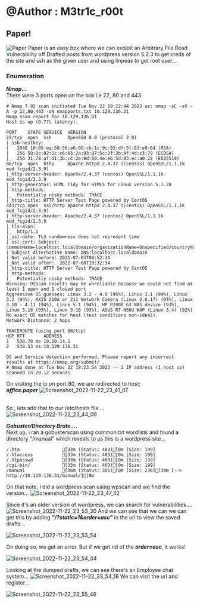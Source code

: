 # @Author : M3tr1c_r00t
## Paper!
![Paper](https://user-images.githubusercontent.com/99975622/207163312-7f2ee8ee-ae72-40b6-aac2-d67468a1c143.png)
Paper is an easy box where we can exploit an Arbitrary File Read Vulnerability off Drafted posts from wordpress version 5.2.3 to get creds of the site and ssh as the given user and using linpeas to get root user....

### Enumeration
_**Nmap...**_
<br> There were 3 ports open on the box i.e 22, 80 and 443

```
# Nmap 7.92 scan initiated Tue Nov 22 19:22:44 2022 as: nmap -sC -sV -A -p 22,80,443 -oN nmapports.txt 10.129.136.31
Nmap scan report for 10.129.136.31
Host is up (0.77s latency).

PORT    STATE SERVICE  VERSION
22/tcp  open  ssh      OpenSSH 8.0 (protocol 2.0)
| ssh-hostkey: 
|   2048 10:05:ea:50:56:a6:00:cb:1c:9c:93:df:5f:83:e0:64 (RSA)
|   256 58:8c:82:1c:c6:63:2a:83:87:5c:2f:2b:4f:4d:c3:79 (ECDSA)
|_  256 31:78:af:d1:3b:c4:2e:9d:60:4e:eb:5d:03:ec:a0:22 (ED25519)
80/tcp  open  http     Apache httpd 2.4.37 ((centos) OpenSSL/1.1.1k mod_fcgid/2.3.9)
|_http-server-header: Apache/2.4.37 (centos) OpenSSL/1.1.1k mod_fcgid/2.3.9
|_http-generator: HTML Tidy for HTML5 for Linux version 5.7.28
| http-methods: 
|_  Potentially risky methods: TRACE
|_http-title: HTTP Server Test Page powered by CentOS
443/tcp open  ssl/http Apache httpd 2.4.37 ((centos) OpenSSL/1.1.1k mod_fcgid/2.3.9)
|_http-server-header: Apache/2.4.37 (centos) OpenSSL/1.1.1k mod_fcgid/2.3.9
| tls-alpn: 
|_  http/1.1
|_ssl-date: TLS randomness does not represent time
| ssl-cert: Subject: commonName=localhost.localdomain/organizationName=Unspecified/countryName=US
| Subject Alternative Name: DNS:localhost.localdomain
| Not valid before: 2021-07-03T08:52:34
|_Not valid after:  2022-07-08T10:32:34
|_http-title: HTTP Server Test Page powered by CentOS
| http-methods: 
|_  Potentially risky methods: TRACE
Warning: OSScan results may be unreliable because we could not find at least 1 open and 1 closed port
Aggressive OS guesses: Linux 3.2 - 4.9 (95%), Linux 3.1 (94%), Linux 3.2 (94%), AXIS 210A or 211 Network Camera (Linux 2.6.17) (94%), Linux 3.10 - 4.11 (94%), Linux 5.1 (94%), HP P2000 G3 NAS device (93%), Linux 3.18 (93%), Linux 3.16 (93%), ASUS RT-N56U WAP (Linux 3.4) (92%)
No exact OS matches for host (test conditions non-ideal).
Network Distance: 2 hops

TRACEROUTE (using port 80/tcp)
HOP RTT       ADDRESS
1   538.70 ms 10.10.14.1
2   538.53 ms 10.129.136.31

OS and Service detection performed. Please report any incorrect results at https://nmap.org/submit/ .
# Nmap done at Tue Nov 22 19:23:54 2022 -- 1 IP address (1 host up) scanned in 70.12 seconds

```
On visiting the ip on port 80, we are redirected to host;
<br> **_office.paper_**
![Screenshot_2022-11-22_23_41_07](https://user-images.githubusercontent.com/99975622/207164883-bedc026b-765a-4d1f-b921-c8a807aff166.png)

<br>So , lets add that to our /etc/hosts file ...
![Screenshot_2022-11-22_23_44_09](https://user-images.githubusercontent.com/99975622/207164972-df0f6c1a-d85d-4ebe-9fc2-c71e25192e1d.png)

**_Gobuster/Directory Brute...._**
<br>Next up, i ran a gobusterscan using common.txt wordlists and found a directory "/manual" which reveals to us this is a wordpress site...
```
/.hta                [33m (Status: 403)[0m [Size: 199]
/.htaccess           [33m (Status: 403)[0m [Size: 199]
/.htpasswd           [33m (Status: 403)[0m [Size: 199]
/cgi-bin/            [33m (Status: 403)[0m [Size: 199]
/manual              [36m (Status: 301)[0m [Size: 236][34m [--> http://10.129.136.31/manual/][0m
```
On that note, I did a wordpress scan using wpscan and we find the version...
![Screenshot_2022-11-22_23_47_42](https://user-images.githubusercontent.com/99975622/207165581-762e5db0-8e57-4113-90a2-53f6447f51f4.png)

Since it's an older version of wordpress, we can search for vulnerabilities....
![Screenshot_2022-11-22_23_53_30](https://user-images.githubusercontent.com/99975622/207165703-56f6de83-0da4-4ba2-88a6-90303eb1e827.png)
And we can see that we can we can get this by adding _**"/?static=1&order=asc"**_ in the url to view the saved drafts...

![Screenshot_2022-11-22_23_53_54](https://user-images.githubusercontent.com/99975622/207166148-24b400c6-f540-4fce-8b9e-d0f8b6ebf829.png)

On doing so, we get an error. But if we get rid of the _**order=asc**_, it works!

![Screenshot_2022-11-22_23_54_04](https://user-images.githubusercontent.com/99975622/207166297-79ebc158-fb92-4105-8a31-367676f6d678.png)

Looking at the dumped drafts, we can see there's an Employee chat system...
![Screenshot_2022-11-22_23_54_18](https://user-images.githubusercontent.com/99975622/207166937-d747360d-338b-4833-8c59-acadcb0f460b.png)
We can visit the url and register...

![Screenshot_2022-11-22_23_55_46](https://user-images.githubusercontent.com/99975622/207166624-34188a3b-e19f-4d5b-aef0-5b31152fa758.png)



